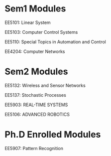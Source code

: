 # Sem1 Modules

EE5101: Linear System

EE5103: Computer Control Systems

EE5110: Special Topics in Automation and Control

EE4204: Computer Networks



# Sem2 Modules

EE5132: Wireless and Sensor Networks

EE5137: Stochastic Processes

EE5903: REAL-TIME SYSTEMS

EE5106: ADVANCED ROBOTICS



# Ph.D Enrolled Modules

EE5907: Pattern Recognition
